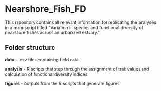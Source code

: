 # Nearshore_Fish_FD

This repository contains all relevant information for replicating the analyses in a manuscript titled "Variation in species and functional diversity of nearshore fishes across an urbanized estuary."

## Folder structure
**data** - .csv files containing field data

**analysis** - R scripts that step through the assignment of trait values and calculation of functional diversity indices

**figures** - outputs from the R scripts that generate figures
